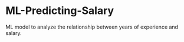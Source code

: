 # ML-Predicting-Salary
ML model to analyze the relationship between years of experience and salary.
